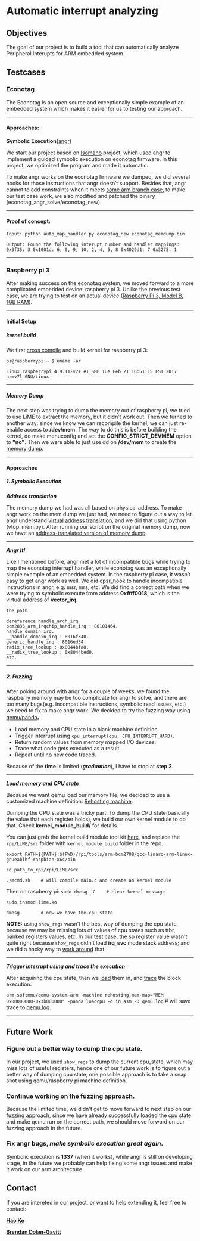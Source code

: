 # Automatic interrupt analyzing
## Objectives
The goal of our project is to build a tool that can automatically analyze Peripheral Interupts for ARM embedded system. 

## Testcases
### Econotag
The Econotag is an open source and exceptionally simple example of an embedded system which makes it easier for us to testing our approach.

---

#### Approaches:
**Symbolic Execution**([angr](http://angr.io/))

We start our project based on [Isomano](https://github.com/fmaymi/Isomano) project, which used angr to implement a guided symbolic execution on econotag firmware. In this project, we optimized the program and made it automatic.            
                    
To make angr works on the econotag firmware we dumped, we did several hooks for those instructions that angr doesn’t support. Besides that,  angr cannot to add constraints when it meets [some arm branch case](https://github.com/angr/angr/issues/365), to make our test case work, we also modified and patched the binary (econotag\_angr\_solve/econotag\_new).

---

#### Proof of concept:
`Input: python auto_map_handler.py econotag_new econotag_memdump.bin`

`Output: Found the following interupt number and handler mappings:
0x3f35: 3
0x1001d: 6, 0, 9, 10, 2, 4, 5, 8
0x4029d1: 7
0x3275: 1
`

---

### Raspberry pi 3

After making success on the econotag system, we moved forward to a more complicated embedded device: raspberry pi 3. Unlike the previous test case, we are trying to test on an actual device ([Raspberry Pi 3, Model B, 1GB RAM](https://en.wikipedia.org/wiki/Raspberry_Pi)). 

---

#### Initial Setup
##### kernel build
We first [cross compile](https://www.raspberrypi.org/documentation/linux/kernel/building.md) and build kernel for raspberry pi 3:

`pi@raspberrypi:~ $ uname -ar`

`Linux raspberrypi 4.9.11-v7+ #1 SMP Tue Feb 21 16:51:15 EST 2017 armv7l GNU/Linux`

---

##### Memory Dump
The next step was trying to dump the memory out of raspberry pi, we tried to use LiME to extract the memory, but it didn’t work out. Then we turned to another way: since we know we can
recompile the kernel, we can just re-enable access to **/dev/mem**. The way to do this is before building the kernel, do make menuconfig and
set the **CONFIG\_STRICT\_DEVMEM** option to **"no"**. Then we were able to just use dd on **/dev/mem** to create the [memory dump](http://107.170.178.208/mem_dump/mem). 



---

#### Approaches
##### 1. Symbolic Execution


_**Address translation**_

The memory dump we had was all based on physical address. To make angr work on the mem dump we just had, we need to figure out a way to let angr understand [virtual address translation](https://armv8-ref.codingbelief.com/en/chapter_d4/d42_1_about_the_vmsav8-64_address_translation_syste.html), and we did that using python (vtop_mem.py). After running our script on the original memory dump, now we have an [address-translated version of memory dump](http://107.170.178.208/mem_dump/mem_hack).

---


_**Angr It!**_

Like I mentioned before, angr met a lot of incompatible bugs while trying to map the econotag interrupt handler, while econotag was an exceptionally simple example of an embedded system. In the raspberry pi case, it wasn’t easy to get angr work as well. We did cpsr_hook to handle incompatible instructions in angr, e.g. msr, mrs, etc. We did find a correct path when we were trying to symbolic execute from address **0xffff0018**, which is the virtual address of **vector\_irq**.



```
The path:

dereference handle_arch_irq       
bcm2836_arm_irqchip_handle_irq : 80101464. 
handle_domain_irq. 
__handle_domain_irq : 8016f340. 
generic_handle_irq : 8016ed34.  
radix_tree_lookup : 0x8044bfa8.  
__radix_tree_lookup : 0x8044bed0.   
etc.
```

---

##### 2. Fuzzing

After poking around with angr for a couple of weeks, we found the raspberry memory may be too complicate for angr to solve, and there are too many bugs(e.g. Incompatible instructions, symbolic read issues, etc.) we need to fix to make angr work. We decided to try the fuzzing way using [qemu/panda](https://github.com/panda-re/panda)。

- Load memory and CPU state in a blank machine definition. 
- Trigger interrupt using `cpu_interrupt(cpu, CPU_INTERRUPT_HARD)`. 
- Return random values from memory mapped I/O devices. 
- Trace what code gets executed as a result.
- Repeat until no new code traced.

Because of the **time** is limited (_**graduation**_), I have to stop at **step 2**. 

---



_**Load memory and CPU state**_

Because we want qemu load our memory file, we decided to use a customized machine definition: [Rehosting machine](https://github.com/H4oK3/auto-emulation2-runner/blob/master/hw/arm/rehosting.c).

Dumping the CPU state was a tricky part:
To dump the CPU state(basically the value that each register holds), we build our own kernel module to do that. Check **kernel\_module\_build/** for details.

You can just grab the kernel build module tool kit [here](http://panda.moyix.net/~moyix/rpi_lkm_build.tgz), and replace the `rpi/LiME/src` folder with `kernel_module_build` folder in the repo.

`export PATH=${PATH}:$(PWD)/rpi/tools/arm-bcm2708/gcc-linaro-arm-linux-  gnueabihf-raspbian-x64/bin`

`cd path_to_rpi/rpi/LiME/src`

`./mcmd.sh    # will compile main.c and create an kernel module`

Then on raspberry pi:
`sudo dmesg -C    # clear kernel message`

`sudo insmod lime.ko`

`dmesg        # now we have the cpu state`

**NOTE:** using `show_regs` wasn't the best way of dumping the cpu state, because we may be missing lots of values of cpu states such as ttbr, banked registers values, etc. In our test case, the sp register value wasn't quite right because `show_regs` didn't load **irq\_svc** mode stack address; and we did a hacky way to [work around](https://github.com/H4oK3/interrupt_analysis/blob/master/kernel_module_build/main.c#L83) that.

---


_**Trigger interrupt using and trace the execution**_

After acquiring the cpu state, then we [load](https://github.com/H4oK3/interrupt_analysis/blob/master/qemu_rpi/loadcpu/loadcpu.c) them in, and [trace](https://github.com/H4oK3/interrupt_analysis/blob/master/qemu_rpi/bbtrace/bbtrace.c) the block execution.

`arm-softmmu/qemu-system-arm -machine rehosting,mem-map="MEM 0x00000000-0x3b000000" -panda loadcpu -d in_asm -D qemu.log`    # will save trace to [qemu.log](https://github.com/H4oK3/interrupt_analysis/blob/master/qemu_rpi/qemu.log).


---

## Future Work



### Figure out a better way to dump the cpu state.
In our project, we used `show_regs` to dump the current cpu_state, which may miss lots of useful registers, hence one of our future work is to figure out a better way of dumping cpu state, one possible approach is to take a snap shot using qemu/raspberry pi machine definition.
### Continue working on the fuzzing approach.
Because the limited time, we didn't get to move forward to next step on our fuzzing approach, since we have already successfully loaded the cpu state and make qemu run on the correct path, we should move forward on our fuzzing approach in the future.

### Fix angr bugs, _make symbolic execution great again_.
Symbolic execution is **1337** (when it works), while angr is still on developing stage, in the future we probably can help fixing some angr issues and make it work on our arm architecture.

## Contact
If you are intereted in our project, or want to help extending it, feel free to contact:

**[Hao Ke](mailto:hk1952@nyu.edu?Subject=interrupt_handler_project)**

**[Brendan Dolan-Gavitt](mailto:brendandg@nyu.edu?Subject=interrupt_handler_project)**






